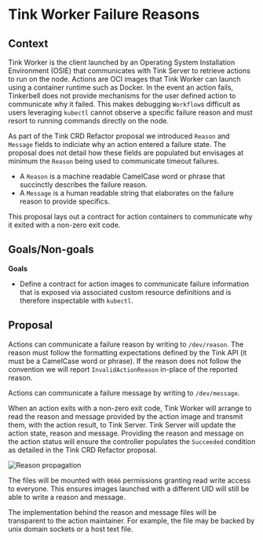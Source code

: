 # Tink Worker Failure Reasons

## Context

Tink Worker is the client launched by an Operating System Installation Environment (OSIE) that communicates with Tink Server to retrieve actions to run on the node. Actions are OCI images that Tink Worker can launch using a container runtime such as Docker. In the event an action fails, Tinkerbell does not provide mechanisms for the user defined action to communicate why it failed. This makes debugging `Workflow`s difficult as users leveraging `kubectl` cannot observe a specific failure reason and must resort to running commands directly on the node.

As part of the Tink CRD Refactor proposal we introduced `Reason` and `Message` fields to indiciate why an action entered a failure state. The proposal does not detail how these fields are populated but envisages at minimum the `Reason` being used to communicate timeout failures. 

* A `Reason` is a machine readable CamelCase word or phrase that succinctly describes the failure reason. 
* A `Message` is a human readable string that elaborates on the failure reason to provide specifics.

This proposal lays out a contract for action containers to communicate why it exited with a non-zero exit code.

## Goals/Non-goals

**Goals**

- Define a contract for action images to communicate failure information that is exposed via associated custom resource definitions and is therefore inspectable with `kubectl`.

## Proposal

Actions can communicate a failure reason by writing to `/dev/reason`. The reason must follow the formatting expectations defined by the Tink API (it must be a CamelCase word or phrase). If the reason does not follow the convention we will report `InvalidActionReason` in-place of the reported reason.

Actions can communicate a failure message by writing to `/dev/message`.

When an action exits with a non-zero exit code, Tink Worker will arrange to read the reason and message provided by the action image and transmit them, with the action result, to Tink Server. Tink Server will update the action state, reason and message. Providing the reason and message on the action status will ensure the controller populates the `Succeeded` condition as detailed in the Tink CRD Refactor proposal.

![Reason propagation](https://raw.githubusercontent.com/tinkerbell/roadmap/7e4e769305edf5c5679a406ebf0564eb754fe57a/design/images/tink_worker_failure_reasons/reason_propagation.png)

The files will be mounted with `0666` permissions granting read write access to everyone. This ensures images launched with a different UID will still be able to write a reason and message.

The implementation behind the reason and message files will be transparent to the action maintainer. For example, the file may be backed by unix domain sockets or a host text file.